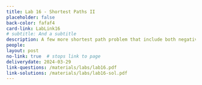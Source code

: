 ```yaml
---
title: Lab 16 - Shortest Paths II 
placeholder: false
back-color: fafaf4
card-link: LabLink16
# subtitle: And a subtitle
description: A few more shortest path problem that include both negative edges and cycles potentially requiring algorithms other than Djikstra's.
people:
layout: post
no-link: true  # stops link to page 
deliverydate: 2024-03-29
link-questions: /materials/labs/lab16.pdf
link-solutions: /materials/labs/lab16-sol.pdf
---
```










